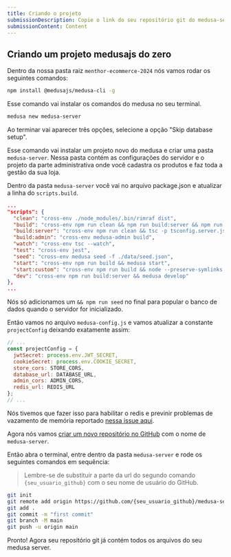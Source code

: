 ```yaml
---
title: Criando o projeto
submissionDescription: Copie o link do seu repositório git do medusa-server e cole aqui em baixo
submissionContent: Content
---
```


## Criando um projeto medusajs do zero

Dentro da nossa pasta raiz `menthor-ecommerce-2024` nós vamos rodar os seguintes comandos:

```bash
npm install @medusajs/medusa-cli -g
```

Esse comando vai instalar os comandos do medusa no seu terminal.

```bash
medusa new medusa-server
```

Ao terminar vai aparecer três opções, selecione a opção "Skip database setup".

Esse comando vai instalar um projeto novo do medusa e criar uma pasta `medusa-server`. Nessa pasta contém as configurações do servidor e o projeto da parte administrativa onde você cadastra os produtos e faz toda a gestão da sua loja.

Dentro da pasta `medusa-server` você vai no arquivo package.json e atualizar a linha do `scripts.build`.

```json [package.json]{3}
...
"scripts": {
  "clean": "cross-env ./node_modules/.bin/rimraf dist",
  "build": "cross-env npm run clean && npm run build:server && npm run build:admin && npm run seed",
  "build:server": "cross-env npm run clean && tsc -p tsconfig.server.json",
  "build:admin": "cross-env medusa-admin build",
  "watch": "cross-env tsc --watch",
  "test": "cross-env jest",
  "seed": "cross-env medusa seed -f ./data/seed.json",
  "start": "cross-env npm run build && medusa start",
  "start:custom": "cross-env npm run build && node --preserve-symlinks --trace-warnings index.js",
  "dev": "cross-env npm run build:server && medusa develop"
},
...
```

Nós só adicionamos um `&& npm run seed` no final para popular o banco de dados quando o servidor for inicializado.

Então vamos no arquivo `medusa-config.js` e vamos atualizar a constante `projectConfig` deixando exatamente assim:

```js [medusa-config.js]
// ...
const projectConfig = {
  jwtSecret: process.env.JWT_SECRET,
  cookieSecret: process.env.COOKIE_SECRET,
  store_cors: STORE_CORS,
  database_url: DATABASE_URL,
  admin_cors: ADMIN_CORS,
  redis_url: REDIS_URL
};
// ...
```

Nós tivemos que fazer isso para habilitar o redis e previnir problemas de vazamento de memória reportado [nessa issue aqui](https://github.com/medusajs/medusa/issues/1651#issuecomment-1162832877).

Agora nós vamos [criar um novo repositório no GitHub](https://github.com/new) com o nome de `medusa-server`.

Então abra o terminal, entre dentro da pasta `medusa-server` e rode os seguintes comandos em sequência:

> Lembre-se de substituir a parte da url do segundo comando `{seu_usuario_github}` com o seu nome de usuário do GitHub.

```bash
git init
git remote add origin https://github.com/{seu_usuario_github}/medusa-server.git
git add .
git commit -m "first commit"
git branch -M main
git push -u origin main
```

Pronto! Agora seu repositório git já contém todos os arquivos do seu medusa server.



